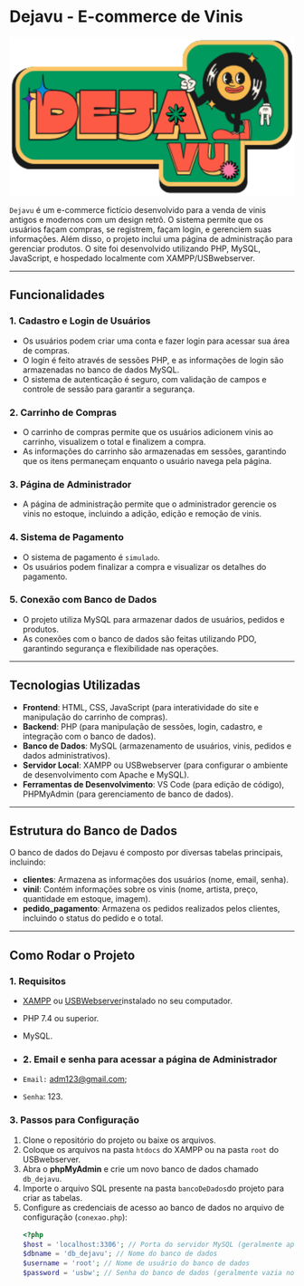 # Dejavu - E-commerce de Vinis

<p align="center"> <img src="assets/images/deja_vu 1.svg"></p>

`Dejavu` é um e-commerce fictício desenvolvido para a venda de vinis antigos e modernos com um design retrô. O sistema permite que os usuários façam compras, se registrem, façam login, e gerenciem suas informações.
Além disso, o projeto inclui uma página de administração para gerenciar produtos. O site foi desenvolvido utilizando PHP, MySQL, JavaScript, e hospedado localmente com XAMPP/USBwebserver.

---

## Funcionalidades

### 1. **Cadastro e Login de Usuários**

- Os usuários podem criar uma conta e fazer login para acessar sua área de compras.
- O login é feito através de sessões PHP, e as informações de login são armazenadas no banco de dados MySQL.
- O sistema de autenticação é seguro, com validação de campos e controle de sessão para garantir a segurança.

### 2. **Carrinho de Compras**

- O carrinho de compras permite que os usuários adicionem vinis ao carrinho, visualizem o total e finalizem a compra.
- As informações do carrinho são armazenadas em sessões, garantindo que os itens permaneçam enquanto o usuário navega pela página.

### 3. **Página de Administrador**

- A página de administração permite que o administrador gerencie os vinis no estoque, incluindo a adição, edição e remoção de vinis.

### 4. **Sistema de Pagamento**

- O sistema de pagamento é `simulado`.
- Os usuários podem finalizar a compra e visualizar os detalhes do pagamento.

### 5. **Conexão com Banco de Dados**

- O projeto utiliza MySQL para armazenar dados de usuários, pedidos e produtos.
- As conexões com o banco de dados são feitas utilizando PDO, garantindo segurança e flexibilidade nas operações.

---

## Tecnologias Utilizadas

- **Frontend**: HTML, CSS, JavaScript (para interatividade do site e manipulação do carrinho de compras).
- **Backend**: PHP (para manipulação de sessões, login, cadastro, e integração com o banco de dados).
- **Banco de Dados**: MySQL (armazenamento de usuários, vinis, pedidos e dados administrativos).
- **Servidor Local**: XAMPP ou USBwebserver (para configurar o ambiente de desenvolvimento com Apache e MySQL).
- **Ferramentas de Desenvolvimento**: VS Code (para edição de código), PHPMyAdmin (para gerenciamento de banco de dados).

---

## Estrutura do Banco de Dados

O banco de dados do Dejavu é composto por diversas tabelas principais, incluindo:

- **clientes**: Armazena as informações dos usuários (nome, email, senha).
- **vinil**: Contém informações sobre os vinis (nome, artista, preço, quantidade em estoque, imagem).
- **pedido_pagamento**: Armazena os pedidos realizados pelos clientes, incluindo o status do pedido e o total.

---

## Como Rodar o Projeto

### 1. **Requisitos**

- [XAMPP](https://www.apachefriends.org/index.html) ou [USBWebserver](https://usbwebserver.yura.mk.ua/)instalado no seu computador.
- PHP 7.4 ou superior.
- MySQL.

- ### 2. **Email e senha para acessar a página de Administrador**
- `Email:` adm123@gmail.com;
- `Senha`: 123.

### 3. **Passos para Configuração**

1. Clone o repositório do projeto ou baixe os arquivos.
2. Coloque os arquivos na pasta `htdocs` do XAMPP ou na pasta `root` do USBwebserver.
3. Abra o **phpMyAdmin** e crie um novo banco de dados chamado `db_dejavu`.
4. Importe o arquivo SQL presente na pasta `bancoDeDados`do projeto para criar as tabelas.
5. Configure as credenciais de acesso ao banco de dados no arquivo de configuração (`conexao.php`):
   ```php
   <?php
   $host = 'localhost:3306'; // Porta do servidor MySQL (geralmente apenas 'localhost' no XAMPP)
   $dbname = 'db_dejavu'; // Nome do banco de dados
   $username = 'root'; // Nome de usuário do banco de dados
   $password = 'usbw'; // Senha do banco de dados (geralmente vazia no XAMPP)
   ```
